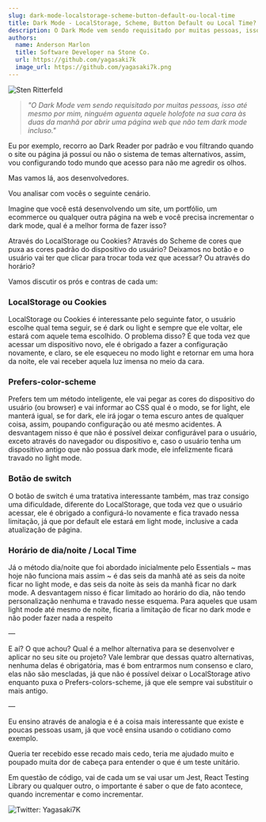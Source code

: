 ```yaml
---
slug: dark-mode-localstorage-scheme-button-default-ou-local-time
title: Dark Mode - LocalStorage, Scheme, Button Default ou Local Time?
description: O Dark Mode vem sendo requisitado por muitas pessoas, isso até mesmo por mim, ninguém aguenta aquele holofote na sua cara às duas da manhã por abrir uma página web que não tem dark mode incluso.
authors:
  name: Anderson Marlon
  title: Software Developer na Stone Co.
  url: https://github.com/yagasaki7k
  image_url: https://github.com/yagasaki7k.png
---
```


![](https://images.unsplash.com/photo-1607027340690-37e80b0f1b31?ixlib=rb-4.0.3&ixid=MnwxMjA3fDB8MHxwaG90by1wYWdlfHx8fGVufDB8fHx8&auto=format&fit=crop&w=773&q=80 "Sten Ritterfeld")

> _"O Dark Mode vem sendo requisitado por muitas pessoas, isso até mesmo por mim, ninguém aguenta aquele holofote na sua cara às duas da manhã por abrir uma página web que não tem dark mode incluso."_

Eu por exemplo, recorro ao Dark Reader por padrão e vou filtrando quando o site ou página já possuí ou não o sistema de temas alternativos, assim, vou configurando todo mundo que acesso para não me agredir os olhos.

Mas vamos lá, aos desenvolvedores.

Vou analisar com vocês o seguinte cenário.

Imagine que você está desenvolvendo um site, um portfólio, um ecommerce ou qualquer outra página na web e você precisa incrementar o dark mode, qual é a melhor forma de fazer isso?

Através do LocalStorage ou Cookies? Através do Scheme de cores que puxa as cores padrão do dispositivo do usuário? Deixamos no botão e o usuário vai ter que clicar para trocar toda vez que acessar? Ou através do horário?

Vamos discutir os prós e contras de cada um:

### LocalStorage ou Cookies

LocalStorage ou Cookies é interessante pelo seguinte fator, o usuário escolhe qual tema seguir, se é dark ou light e sempre que ele voltar, ele estará com aquele tema escolhido. O problema disso? É que toda vez que acessar um dispositivo novo, ele é obrigado a fazer a configuração novamente, e claro, se ele esqueceu no modo light e retornar em uma hora da noite, ele vai receber aquela luz imensa no meio da cara.

### Prefers-color-scheme

Prefers tem um método inteligente, ele vai pegar as cores do dispositivo do usuário (ou browser) e vai informar ao CSS qual é o modo, se for light, ele manterá igual, se for dark, ele irá jogar o tema escuro antes de qualquer coisa, assim, poupando configuração ou até mesmo acidentes. A desvantagem nisso é que não é possível deixar configurável para o usuário, exceto através do navegador ou dispositivo e, caso o usuário tenha um dispositivo antigo que não possua dark mode, ele infelizmente ficará travado no light mode.

### Botão de switch

O botão de switch é uma tratativa interessante também, mas traz consigo uma dificuldade, diferente do LocalStorage, que toda vez que o usuário acessar, ele é obrigado a configurá-lo novamente e fica travado nessa limitação, já que por default ele estará em light mode, inclusive a cada atualização de página.

### Horário de dia/noite / Local Time

Já o método dia/noite que foi abordado inicialmente pelo Essentials ~ mas hoje não funciona mais assim ~ é das seis da manhã até as seis da noite ficar no light mode, e das seis da noite às seis da manhã ficar no dark mode. A desvantagem nisso é ficar limitado ao horário do dia, não tendo personalização nenhuma e travado nesse esquema. Para aqueles que usam light mode até mesmo de noite, ficaria a limitação de ficar no dark mode e não poder fazer nada a respeito

—

E aí? O que achou? Qual é a melhor alternativa para se desenvolver e aplicar no seu site ou projeto? Vale lembrar que dessas quatro alternativas, nenhuma delas é obrigatória, mas é bom entrarmos num consenso e claro, elas não são mescladas, já que não é possível deixar o LocalStorage ativo enquanto puxa o Prefers-colors-scheme, já que ele sempre vai substituir o mais antigo.

—

Eu ensino através de analogia e é a coisa mais interessante que existe e poucas pessoas usam, já que você ensina usando o cotidiano como exemplo.

Queria ter recebido esse recado mais cedo, teria me ajudado muito e poupado muita dor de cabeça para entender o que é um teste unitário.

Em questão de código, vai de cada um se vai usar um Jest, React Testing Library ou qualquer outro, o importante é saber o que de fato acontece, quando incrementar e como incrementar.

![Twitter: Yagasaki7K](https://miro.medium.com/max/640/1*Zp-46WgD9XLCn-1iwdaIjQ.webp)
